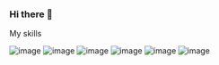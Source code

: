 ### Hi there 👋

<!--
**shrirampiyer/shrirampiyer** is a ✨ _special_ ✨ repository because its `README.md` (this file) appears on your GitHub profile.

Here are some ideas to get you started:

- 🔭 I’m currently working on ...
- 🌱 I’m currently learning ...
- 👯 I’m looking to collaborate on ...
- 🤔 I’m looking for help with ...
- 💬 Ask me about ...
- 📫 How to reach me: ...
- 😄 Pronouns: ...
- ⚡ Fun fact: ...
-->

My skills




![image](https://user-images.githubusercontent.com/75976818/149330260-965ca174-79c7-4322-b520-d1e5b1a60e72.png) ![image](https://user-images.githubusercontent.com/75976818/149330370-71a8d340-4e7b-43a3-9bc4-234fab93df99.png)
![image](https://user-images.githubusercontent.com/75976818/149330436-19c9e7fd-6ed4-4e33-ad8b-ce2d416e4658.png) ![image](https://user-images.githubusercontent.com/75976818/149330532-544a0b1c-0672-48a2-9ae8-04db0b1ef860.png) ![image](https://user-images.githubusercontent.com/75976818/149330741-6a1f83f8-0990-4af7-be90-3341d144f778.png)
![image](https://user-images.githubusercontent.com/75976818/149330984-af7fd486-704f-4ddb-b9d9-fe2444a89006.png)


